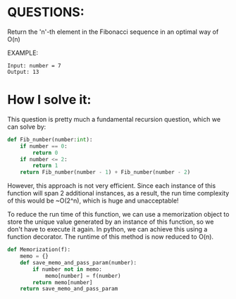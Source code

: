 # QUESTIONS:
 
Return the 'n'-th element in the Fibonacci sequence in an optimal way of O(n)

EXAMPLE:
```
Input: number = 7
Output: 13
```

# How I solve it:

This question is pretty much a fundamental recursion question, which we can solve by:

```python
def Fib_number(number:int):
    if number == 0:
        return 0
    if number <= 2:
        return 1
    return Fib_number(number - 1) + Fib_number(number - 2)
```

However, this approach is not very efficient. Since each instance of this function will span 2 additional instances, as a result, the run time complexity of this would be ~O(2^n), which is huge and unacceptable!

To reduce the run time of this function, we can use a memorization object to store the unique value generated by an instance of this function, so we don't have to execute it again. In python, we can achieve this using a function decorator. The runtime of this method is now reduced to O(n).

```python
def Memorization(f):
    memo = {}
    def save_memo_and_pass_param(number):
        if number not in memo:
            memo[number] = f(number)
        return memo[number]
    return save_memo_and_pass_param
```